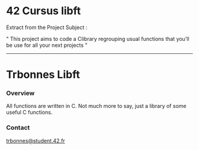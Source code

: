 # 42 Cursus libft

Extract from the Project Subject :

" This project aims to code a Clibrary regrouping usual functions that you’ll
be use for all your next projects "

---

Trbonnes Libft
===============

### Overview
All functions are written in C.
Not much more to say, just a library of some useful C functions.

### Contact
trbonnes@student.42.fr
